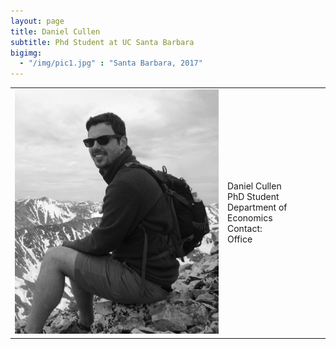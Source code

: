```yaml
---
layout: page
title: Daniel Cullen
subtitle: Phd Student at UC Santa Barbara
bigimg:
  - "/img/pic1.jpg" : "Santa Barbara, 2017"
---
```


<table cellpadding="0" cellspacing="0" border="0" style="width:100%">

  <tr>
    <td><img src="/img/dcullen2.jpg" width="425"/></td>
    <td>Daniel Cullen <br> PhD Student <br> Department of Economics <br> Contact: <br> Office
 </td>
  </tr>
</table>

